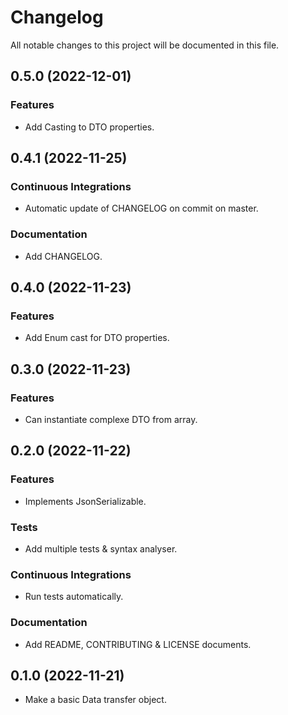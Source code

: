 <!--- BEGIN HEADER -->
# Changelog

All notable changes to this project will be documented in this file.
<!--- END HEADER -->

## 0.5.0 (2022-12-01)

### Features

* Add Casting to DTO properties.

## 0.4.1 (2022-11-25)

### Continuous Integrations

* Automatic update of CHANGELOG on commit on master.

### Documentation

* Add CHANGELOG.

## 0.4.0 (2022-11-23)

### Features

* Add Enum cast for DTO properties.

## 0.3.0 (2022-11-23)

### Features

* Can instantiate complexe DTO from array.

## 0.2.0 (2022-11-22)

### Features

* Implements JsonSerializable.

### Tests

* Add multiple tests & syntax analyser.

### Continuous Integrations

* Run tests automatically.

### Documentation

* Add README, CONTRIBUTING & LICENSE documents.

## 0.1.0 (2022-11-21)

* Make a basic Data transfer object.